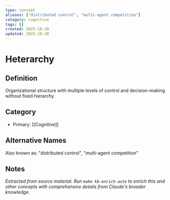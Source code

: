 ```yaml
---
type: concept
aliases: ["distributed control", "multi-agent competition"]
category: cognitive
tags: []
created: 2025-10-20
updated: 2025-10-20
---
```


# Heterarchy

## Definition

Organizational structure with multiple levels of control and decision-making without fixed hierarchy.

## Category

- Primary: [[Cognitive]]

## Alternative Names

Also known as: "distributed control", "multi-agent competition"

## Notes

*Extracted from source material. Run `make kb-enrich-auto` to enrich this and other concepts with comprehensive details from Claude's broader knowledge.*
